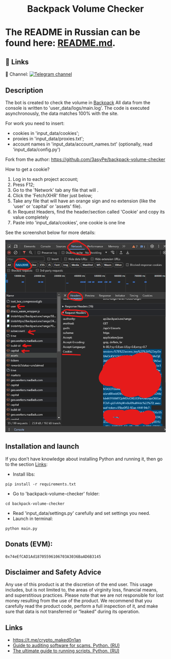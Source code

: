 <h1 align="center">Backpack Volume Checker<h1>

The README in Russian can be found here: [README.md](https://github.com/maked0n1an/backpack-volume-checker/blob/main/README.md).

## 🔗 Links
🔔 Channel: 
[![Telegram channel](https://img.shields.io/endpoint?url=https://runkit.io/damiankrawczyk/telegram-badge/branches/master?url=https://t.me/crypto_maked0n1an)](https://t.me/crypto_maked0n1an)

<h2>Description</h2>

The bot is created to check the volume in [Backpack](https://backpack.exchange/refer/maked0n1an)
All data from the console is written to 'user_data/logs/main.log'. The code is executed asynchronously, the data matches 100% with the site.

For work you need to insert:
- cookies in 'input_data/cookies'; 
- proxies in 'input_data/proxies.txt'; 
- account names in 'input_data/account_names.txt' (optionally, read 'input_data/config.py')

Fork from the author: https://github.com/3asyPe/backpack-volume-checker

How to get a cookie?
1. Log in to each project account;
2. Press F12;
3. Go to the 'Network' tab any file that will .
3. Click the 'Fetch/XHR' filter just below;
4. Take any file that will have an orange sign and no extension (like the 'user' or 'capital' or 'assets' file).
5. In Request Headers, find the header/section called 'Cookie' and copy its value completely
6. Paste into 'input_data/cookies', one cookie is one line

See the screenshot below for more details:

![](https://github.com/maked0n1an/backpack-volume-checker/blob/main/instruction.png)


## Installation and launch
If you don’t have knowledge about installing Python and running it, then go to the section [Links](#links):

* Install libs:
<pre><code>pip install -r requirements.txt</code></pre>
* Go to 'backpack-volume-checker' folder:
<pre><code>cd backpack-volume-checker</code></pre>
* Read 'input_data/settings.py' carefully and set settings you need.
* Launch in terminal:
<pre><code>python main.py</code></pre>

## Donats (EVM):
<pre><code>0x74eEfCAD1Ad18705596106703A3036BaAD6B3145</code></pre>

## Disclaimer and Safety Advice

Any use of this product is at the discretion of the end user. This usage includes, but is not limited to, the areas of virginity loss, financial means, and superstitious practices.
Please note that we are not responsible for lost money resulting from the use of the product. We recommend that you carefully read the product code, perform a full inspection of it, and make sure that data is not transferred or “leaked” during its operation.

## Links
<a name="Links"></a>
- https://t.me/crypto_maked0n1an
- [Guide to auditing software for scams. Python. (RU)](https://teletype.in/@brokeboi/dsxymHafdZb)
- [The ultimate guide to running scripts. Python. (RU)](https://teletype.in/@hodlmod.eth/how-to-run-scripts)